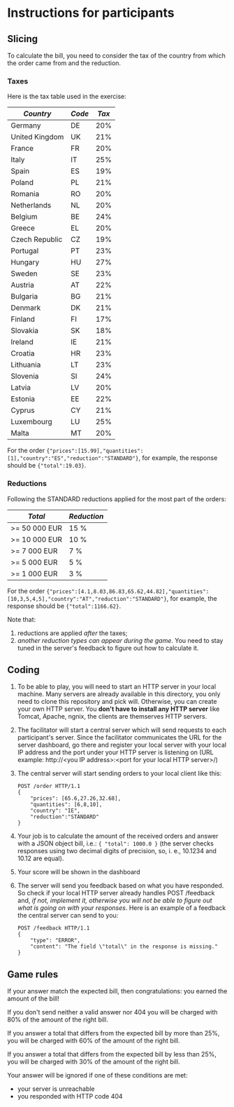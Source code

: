 # Instructions for participants

## Slicing

To calculate the bill, you need to consider the tax of the country from which the order came from and the reduction.

### Taxes
Here is the tax table used in the exercise:

*Country* | *Code* | *Tax*
--- | --- | ---
Germany | DE | 20%
United Kingdom | UK | 21%
France | FR | 20%
Italy | IT | 25%
Spain | ES | 19%
Poland | PL | 21%
Romania | RO | 20%
Netherlands | NL | 20%
Belgium | BE | 24%
Greece | EL | 20%
Czech Republic | CZ | 19%
Portugal | PT | 23%
Hungary | HU | 27%
Sweden | SE | 23%
Austria | AT | 22%
Bulgaria | BG | 21%
Denmark | DK | 21%
Finland | FI | 17%
Slovakia | SK | 18%
Ireland | IE | 21%
Croatia | HR | 23%
Lithuania | LT | 23%
Slovenia | SI | 24%
Latvia | LV | 20%
Estonia | EE | 22%
Cyprus | CY | 21%
Luxembourg | LU | 25%
Malta | MT | 20%

For the order `{"prices":[15.99],"quantities":[1],"country":"ES","reduction":"STANDARD"}`, for example, the response should be `{"total":19.03}`.

### Reductions
Following the STANDARD reductions applied for the most part of the orders:

| *Total* | *Reduction* |
| --- | --- |
| >= 50 000 EUR | 15 % |
| >= 10 000 EUR | 10 % |
| >= 7 000 EUR | 7 % |
| >= 5 000 EUR | 5 % |
| >= 1 000 EUR | 3 % |

For the order `{"prices":[4.1,8.03,86.83,65.62,44.82],"quantities":[10,3,5,4,5],"country":"AT","reduction":"STANDARD"}`, for example, the response should be `{"total":1166.62}`.

Note that:

1. reductions are applied *after* the taxes;
2. *another reduction types can appear during the game*. You need to stay tuned in the server's feedback to figure out how to calculate it.

## Coding
1. To be able to play, you will need to start an HTTP server in your local machine. Many servers are already available in this directory, you only need to clone this repository and pick will. Otherwise, you can create your own HTTP server. You **don't have to install any HTTP server** like Tomcat, Apache, ngnix, the clients are themserves HTTP servers.
2. The facilitator will start a central server which will send requests to each participant's server. Since the facilitator communicates the URL for the server dashboard, go there and register your local server with your local IP address and the port under your HTTP server is listening on (URL example: http://\<you IP address\>:\<port for your local HTTP server\>/)
3. The central server will start sending orders to your local client like this:

    ```
    POST /order HTTP/1.1
    {
        "prices": [65.6,27.26,32.68],
        "quantities": [6,8,10],
        "country": "IE",
        "reduction":"STANDARD"
    }
    ```

4. Your job is to calculate the amount of the received orders and answer with a JSON object bill, i.e.: `{ "total": 1000.0 }` (the server checks responses using two decimal digits of precision, so, i. e., 10.1234 and 10.12 are equal).
5. Your score will be shown in the dashboard
6. The server will send you feedback based on what you have responded. So check if your local HTTP server already handles POST /feedback and, *if not, implement it, otherwise you will not be able to figure out what is going on with your responses*. Here is an example of a feedback the central server can send to you:

    ```
    POST /feedback HTTP/1.1
    {
        "type": "ERROR",
        "content": "The field \"total\" in the response is missing."
    }
    ```

## Game rules

If your answer match the expected bill, then congratulations: you earned the amount of the bill!

If you don't send neither a valid answer nor 404 you will be charged with 80% of the amount of the right bill.

If you answer a total that differs from the expected bill by more than 25%, you will be charged with 60% of the amount of the right bill.

If you answer a total that differs from the expected bill by less than 25%, you will be charged with 30% of the amount of the right bill.

Your answer will be ignored if one of these conditions are met:
- your server is unreachable
- you responded with HTTP code 404
